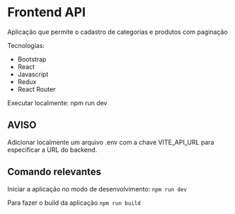 # Frontend API

Aplicação que permite o cadastro de categorias e produtos com paginação

Tecnologias:   
- Bootstrap   
- React   
- Javascript
- Redux
- React Router

Executar localmente: npm run dev  

## AVISO

Adicionar localmente um arquivo .env com a chave VITE_API_URL para especificar a URL do backend.


## Comando relevantes

Iniciar a aplicação no modo de desenvolvimento:
```npm run dev```


Para fazer o build da aplicação
```npm run build```